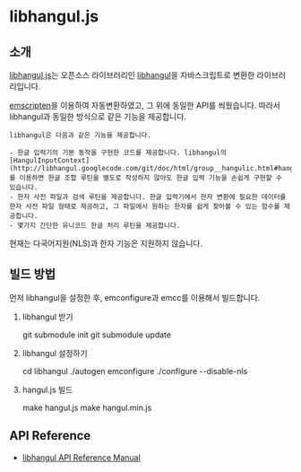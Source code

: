 
# libhangul.js

## 소개

[libhangul.js](https://github.com/jangxyz/libhangul.js)는 오픈소스 라이브러리인 [libhangul](https://code.google.com/p/libhangul/)을 자바스크립트로 변환한 라이브러리입니다.

[emscripten](https://github.com/kripken/emscripten/wiki)을 이용하여 자동변환하였고, 그 위에 동일한 API를 씌웠습니다. 따라서 libhangul과 동일한 방식으로 같은 기능을 제공합니다.

	libhangul은 다음과 같은 기능을 제공합니다.

	- 한글 입력기의 기본 동작을 구현한 코드를 제공합니다. libhangul의 [HangulInputContext](http://libhangul.googlecode.com/git/doc/html/group__hangulic.html#hangulicusage)를 이용하면 한글 조합 루틴을 별도로 작성하지 않아도 한글 입력 기능을 손쉽게 구현할 수 있습니다.
	- 한자 사전 파일과 검색 루틴을 제공합니다. 한글 입력기에서 한자 변환에 필요한 데이터를 한자 사전 파일 형태로 제공하고, 그 파일에서 원하는 한자를 쉽게 찾아볼 수 있는 함수를 제공합니다.
	- 몇가지 간단한 유니코드 한글 처리 루틴을 제공합니다.


현재는 다국어지원(NLS)과 한자 기능은 지원하지 않습니다.


## 빌드 방법

먼저 libhangul을 설정한 후, emconfigure과 emcc를 이용해서 빌드합니다.

1. libhangul 받기

	git submodule init
	git submodule update

2. libhangul 설정하기

	cd libhangul
	./autogen
	emconfigure ./configure --disable-nls

3. hangul.js 빌드

	make hangul.js
	make hangul.min.js
	


## API Reference

- [libhangul API Reference Manual](http://libhangul.googlecode.com/git/doc/html/index.html)

